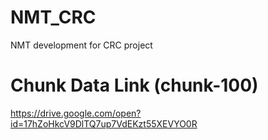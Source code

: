 # NMT_CRC
NMT development for CRC project

# Chunk Data Link (chunk-100)
<https://drive.google.com/open?id=17hZoHkcV9DlTQ7up7VdEKzt55XEVYO0R>
